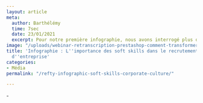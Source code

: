 ```yaml
---
layout: article
meta:
  author: Barthélémy
  time: 7sec
  date: 23/01/2021
  excerpt: Pour notre première infographie, nous avons interrogé plus de 100 entreprises
image: "/uploads/webinar-retranscription-prestashop-comment-transformer-la-periode-d-essai-a-tous-les-couts-34.png"
title: 'Infographie : L''importance des soft skills dans le recrutement et la culture
  d''entreprise'
categories:
- Média
permalink: "/refty-infographic-soft-skills-corporate-culture/"

---
```

\-